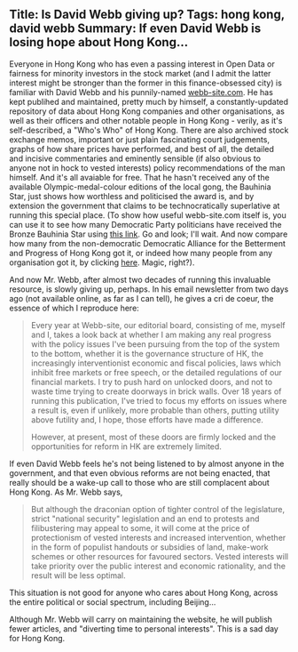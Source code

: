 Title: Is David Webb giving up?
Tags: hong kong, david webb
Summary: If even David Webb is losing hope about Hong Kong...
---

Everyone in Hong Kong who has even a passing interest in Open Data or fairness for minority investors in the stock market (and I admit the latter interest might be stronger than the former in this finance-obsessed city) is familiar with David Webb and his punnily-named [webb-site.com](https://webb-site.com). He has kept publihed and maintained, pretty much by himself, a constantly-updated repository of data about Hong Kong companies and other organisations, as well as their officers and other notable people in Hong Kong - verily, as it's self-described, a "Who's Who" of Hong Kong. There are also archived stock exchange memos, important or just plain fascinating court judgements, graphs of how share prices have performed, and best of all, the detailed and incisive commentaries and eminently sensible (if also obvious to anyone not in hock to vested interests) policy recommendations of the man himself. And it's all avaiable for free. That he hasn't received any of the available Olympic-medal-colour editions of the local gong, the Bauhinia Star, just shows how worthless and politicised the award is, and by extension the government that claims to be technocratically superlative at running this special place. (To show how useful webb-site.com itself is, you can use it to see how many Democratic Party politicians have received the Bronze Bauhinia Star using [this link](https://webb-site.com/dbpub/matches.asp?org1=28387&org2=31370). Go and look; I'll wait. And now compare how many from the non-democratic Democratic Alliance for the Betterment and Progress of Hong Kong got it, or indeed how many people from any organisation got it, by clicking [here](https://webb-site.com/dbpub/overlap.asp?p=28387). Magic, right?).

And now Mr. Webb, after almost two decades of running this invaluable resource, is slowly giving up, perhaps. In his email newsletter from two days ago (not available online, as far as I can tell), he gives a cri de coeur, the essence of which I reproduce here:

> Every year at Webb-site, our editorial board, consisting of me, myself and I, takes a look back at whether I am making any real progress with the policy issues I've been pursuing from the top of the system to the bottom, whether it is the governance structure of HK, the increasingly interventionist economic and fiscal policies, laws which inhibit free markets or free speech, or the detailed regulations of our financial markets. I try to push hard on unlocked doors, and not to waste time trying to create doorways in brick walls. Over 18 years of running this publication, I've tried to focus my efforts on issues where a result is, even if unlikely, more probable than others, putting utility above futility and, I hope, those efforts have made a difference.
> 
> However, at present, most of these doors are firmly locked and the opportunities for reform in HK are extremely limited.

If even David Webb feels he's not being listened to by almost anyone in the government, and that even obvious reforms are not being enacted, that really should be a wake-up call to those who are still complacent about Hong Kong. As Mr. Webb says,

> But although the draconian option of tighter control of the legislature, strict "national security" legislation and an end to protests and filibustering may appeal to some, it will come at the price of protectionism of vested interests and increased intervention, whether in the form of populist handouts or subsidies of land, make-work schemes or other resources for favoured sectors. Vested interests will take priority over the public interest and economic rationality, and the result will be less optimal.

This situation is not good for anyone who cares about Hong Kong, across the entire political or social spectrum, including Beijing...

Although Mr. Webb will carry on maintaining the website, he will publish fewer articles, and "diverting time to personal interests". This is a sad day for Hong Kong.
